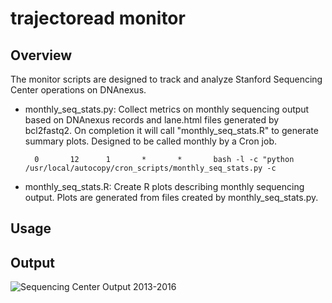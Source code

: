 # trajectoread monitor 

## Overview
The monitor scripts are designed to track and analyze Stanford Sequencing Center operations on DNAnexus.

- monthly_seq_stats.py: Collect metrics on monthly sequencing output based on DNAnexus records and lane.html files generated by bcl2fastq2. On completion it will call "monthly_seq_stats.R" to generate summary plots. Designed to be called monthly by a Cron job.

        0       12      1       *       *       bash -l -c "python /usr/local/autocopy/cron_scripts/monthly_seq_stats.py -c

- monthly_seq_stats.R: Create R plots describing monthly sequencing output. Plots are generated from files created by monthly_seq_stats.py.

## Usage

## Output

![Sequencing Center Output 2013-2016](https://cloud.githubusercontent.com/assets/14796101/21828654/8415c95a-d746-11e6-93c5-1b6abbb5d384.png)
